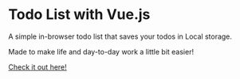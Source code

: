 # Todo List with Vue.js 

A simple in-browser todo list that saves your todos in Local storage.

Made to make life and day-to-day work a little bit easier! 

[Check it out here!](https://amariwan.github.io/vue-todo-list/)
